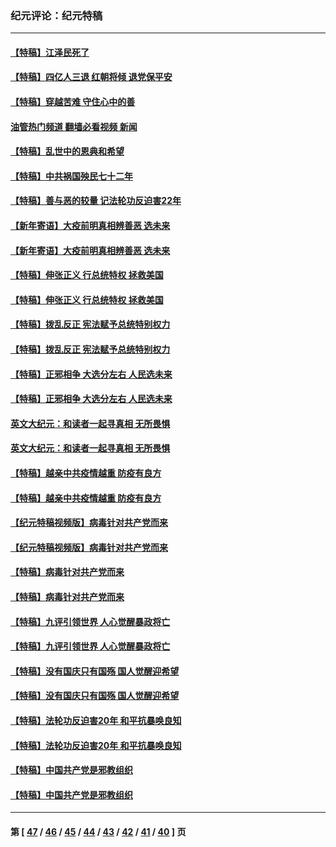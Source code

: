### 纪元评论：纪元特稿
---
#### [【特稿】江泽民死了](../../pages/nsc424/n13876300.md?12200330) 
#### [【特稿】四亿人三退 红朝将倾 退党保平安](../../pages/nsc424/n13794378.md?12200330) 
#### [【特稿】穿越苦难 守住心中的善](../../pages/nsc424/n13784979.md?12200330) 
#### [油管热门频道 翻墙必看视频 新闻](ok?12200330)
#### [【特稿】乱世中的恩典和希望](../../pages/nsc424/n13734687.md?12200330) 
#### [【特稿】中共祸国殃民七十二年](../../pages/nsc424/n13272607.md?12200330) 
#### [【特稿】善与恶的较量 记法轮功反迫害22年](../../pages/nsc424/n13086597.md?12200330) 
#### [【新年寄语】大疫前明真相辨善恶 选未来](../../pages/nsc424/n12660855.md?12200330) 
#### [【新年寄语】大疫前明真相辨善恶 选未来](../../pages/nsc424/n12660855.md?12200330) 
#### [【特稿】伸张正义 行总统特权 拯救美国](../../pages/nsc424/n12616806.md?12200330) 
#### [【特稿】伸张正义 行总统特权 拯救美国](../../pages/nsc424/n12616806.md?12200330) 
#### [【特稿】拨乱反正 宪法赋予总统特别权力](../../pages/nsc424/n12598306.md?12200330) 
#### [【特稿】拨乱反正 宪法赋予总统特别权力](../../pages/nsc424/n12598306.md?12200330) 
#### [【特稿】正邪相争 大选分左右 人民选未来](../../pages/nsc424/n12545208.md?12200330) 
#### [【特稿】正邪相争 大选分左右 人民选未来](../../pages/nsc424/n12545208.md?12200330) 
#### [英文大纪元：和读者一起寻真相 无所畏惧](../../pages/nsc424/n12542027.md?12200330) 
#### [英文大纪元：和读者一起寻真相 无所畏惧](../../pages/nsc424/n12542027.md?12200330) 
#### [【特稿】越亲中共疫情越重 防疫有良方](../../pages/nsc424/n12042989.md?12200330) 
#### [【特稿】越亲中共疫情越重 防疫有良方](../../pages/nsc424/n12042989.md?12200330) 
#### [【纪元特稿视频版】病毒针对共产党而来](../../pages/nsc424/n11977328.md?12200330) 
#### [【纪元特稿视频版】病毒针对共产党而来](../../pages/nsc424/n11977328.md?12200330) 
#### [【特稿】病毒针对共产党而来](../../pages/nsc424/n11928818.md?12200330) 
#### [【特稿】病毒针对共产党而来](../../pages/nsc424/n11928818.md?12200330) 
#### [【特稿】九评引领世界 人心觉醒暴政将亡](../../pages/nsc424/n11660496.md?12200330) 
#### [【特稿】九评引领世界 人心觉醒暴政将亡](../../pages/nsc424/n11660496.md?12200330) 
#### [【特稿】没有国庆只有国殇 国人觉醒迎希望](../../pages/nsc424/n11549354.md?12200330) 
#### [【特稿】没有国庆只有国殇 国人觉醒迎希望](../../pages/nsc424/n11549354.md?12200330) 
#### [【特稿】法轮功反迫害20年 和平抗暴唤良知](../../pages/nsc424/n11389135.md?12200330) 
#### [【特稿】法轮功反迫害20年 和平抗暴唤良知](../../pages/nsc424/n11389135.md?12200330) 
#### [【特稿】中国共产党是邪教组织](../../pages/nsc424/n11355551.md?12200330) 
#### [【特稿】中国共产党是邪教组织](../../pages/nsc424/n11355551.md?12200330) 

---
#### 第 [ [47](./47.md?12200330) / [46](./46.md?12200330) / [45](./45.md?12200330) / [44](./44.md?12200330) / [43](./43.md?12200330) / [42](./42.md?12200330) / [41](./41.md?12200330) / [40](./40.md?12200330) ] 页
